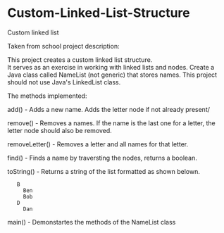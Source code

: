 # Custom-Linked-List-Structure
Custom linked list

Taken from school project description:

This project creates a custom linked list structure.  
It serves as an exercise in working with linked lists and nodes.
Create a Java class called NameList (not generic) that stores names.
This project should not use Java's LinkedList class.

The methods implemented:

add() - Adds a new name. Adds the letter node if not already present/

remove() - Removes a names. If the name is the last one for a letter, the letter node should also be removed.

removeLetter() - Removes a letter and all names for that letter.

find() - Finds a name by traversting the nodes, returns a boolean.

toString() - Returns a string of the list formatted as shown belown.

       B
         Ben
         Bob
       D
         Dan
         
main() - Demonstartes the methods of the NameList class
